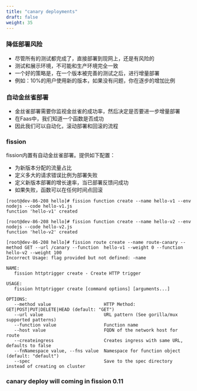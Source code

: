 ```yaml
---
title: "canary deployments"
draft: false
weight: 35
---
```


### 降低部署风险

* 尽管所有的测试都完成了，直接部署到现网上，还是有风险的
* 测试和展示环境，不可能和生产环境完全一致
* 一个好的策略是，在一个版本被完善的测试之后，进行增量部署
* 例如：10%的用户使用新的版本，如果没有问题，你在逐步的增加比例

### 自动金丝雀部署

* 金丝雀部署需要你监视金丝雀的成功率，然后决定是否要进一步增量部署
* 在Faas中，我们知道一个函数是否成功
* 因此我们可以自动化，滚动部署和回滚的流程

### fission

fission内置有自动金丝雀部署。提供如下配置：

* 为新版本分配的流量占比
* 定义多大的请求错误比例为部署失败
* 定义新版本部署的增长速率，当已部署反馈问成功
* 如果失败，函数可以在任何时间点回滚

```
[root@dev-86-208 hello]# fission function create --name hello-v1 --env nodejs --code hello-v1.js
function 'hello-v1' created

[root@dev-86-208 hello]# fission function create --name hello-v2 --env nodejs --code hello-v2.js
function 'hello-v2' created

[root@dev-86-208 hello]# fission route create --name route-canary --method GET --url /canary --function  hello-v1 --weight 0 --function hello-v2 --weight 100
Incorrect Usage: flag provided but not defined: -name

NAME:
   fission httptrigger create - Create HTTP trigger

USAGE:
   fission httptrigger create [command options] [arguments...]

OPTIONS:
   --method value                    HTTP Method: GET|POST|PUT|DELETE|HEAD (default: "GET")
   --url value                       URL pattern (See gorilla/mux supported patterns)
   --function value                  Function name
   --host value                      FQDN of the network host for route
   --createingress                   Creates ingress with same URL, defaults to false
   --fnNamespace value, --fns value  Namespace for function object (default: "default")
   --spec                            Save to the spec directory instead of creating on cluster
```

### canary deploy will coming in fission 0.11


